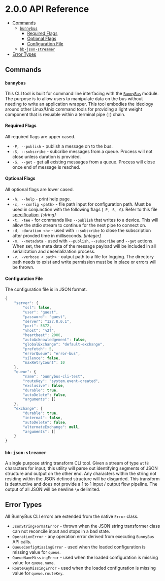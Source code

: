 # 2.0.0 API Reference

<!-- START doctoc generated TOC please keep comment here to allow auto update -->
<!-- DON'T EDIT THIS SECTION, INSTEAD RE-RUN doctoc TO UPDATE -->


- [Commands](#commands)
  - [`bunnybus`](#bunnybus)
    - [Required Flags](#required-flags)
    - [Optional Flags](#optional-flags)
    - [Configuration File](#configuration-file)
  - [`bb-json-streamer`](#bb-json-streamer)
- [Error Types](#error-types)

<!-- END doctoc generated TOC please keep comment here to allow auto update -->

## Commands

### `bunnybus`

This CLI tool is built for command line interfacing with the [`BunnyBus`](https://github.com/xogroup/bunnybus) module.  The purpose is to allow users to manipulate data on the bus without needing to write an application wrapper.  This tool embodies the ideology around other Linux/Unix command tools for providing a light weight component that is resuable within a terminal pipe (`|`) chain.

#### Required Flags

All required flags are upper cased.

- `-P, --publish` - publish a message on to the bus.
- `-S, --subscribe` - subcribe messages from a queue.  Process will not close unless duration is provided.
- `-G, --get` - get all existing messages from a queue.  Process will close once end of message is reached.

#### Optional Flags

All optional flags are lower cased.

- `-h, --help` - print help page.
- `-c, --config <path>` - file path input for configuration path.  Must be used in conjunction with the following flags (`-P`, `-S`, `-G`).  Refer to this file [specification](#configuration-file). *[string]*
- `-t, -tee` - for commands like `--publish` that writes to a device.  This will allow the stdio stream to continue for the next pipe to connect on.
- `-d, -duration <n>` - used with `--subscribe` to close the subscription after provded time in milliseconds.  *[integer]*
- `-m, --metadata` - used with `--publish`, `--subscribe` and `--get` actions.  When set, the meta data of the message payload will be included in all serialization and deserialization process.
- `-v, -verbose < path>` - output path to a file for logging.  The directory path needs to exist and write permission must be in place or errors will be thrown.

#### Configuration File

The configuration file is in JSON format.

```Javascript
{
    "server": {
        "ssl": false,
        "user": "guest",
        "password": "guest",
        "server": "127.0.0.1",
        "port": 5672,
        "vhost": "%2f",
        "heartbeat": 2000,
        "autoAcknowledgement": false,
        "globalExchange": "default-exchange",
        "prefetch": 5,
        "errorQueue": "error-bus",
        "silence": false,
        "maxRetryCount": 10
    },
    "queue": {
        "name": "bunnybus-cli-test",
        "routeKey": "system.event-created",
        "exclusive": false,
        "durable": true,
        "autoDelete": false,
        "arguments": []
    },
    "exchange": {
        "durable": true,
        "internal": false,
        "autoDelete": false,
        "alternateExchange": null,
        "arguments": []
    }
}
```

### `bb-json-streamer`

A single purpose string transform CLI tool.  Given a stream of type `utf8` characters for input, this utility will parse out identifying segments of JSON structure and output on the other end.  Any characters within the string not residing within the JSON defined structure will be disgarded.  This transform is destructive and does not provide a 1 to 1 input / output flow pipeline.  The output of all JSON will be newline `\n` delimited.

## Error Types

All BunnyBus CLI errors are extended from the native `Error` class.

- `JsonStringFormatError` - thrown when the JSON string transformer class can not reconcile input and stops in a bad state.
- `OperationError` - any operation error derived from executing `BunnyBus` API calls.
- `QueueConfigMissingError` - used when the loaded configuration is missing value for `queue`.
- `QueueNameMissingError` - used when the loaded configuration is missing value for `queue.name`.
- `RouteKeyMissingError` - used when the loaded configuration is missing value for `queue.routeKey`.
